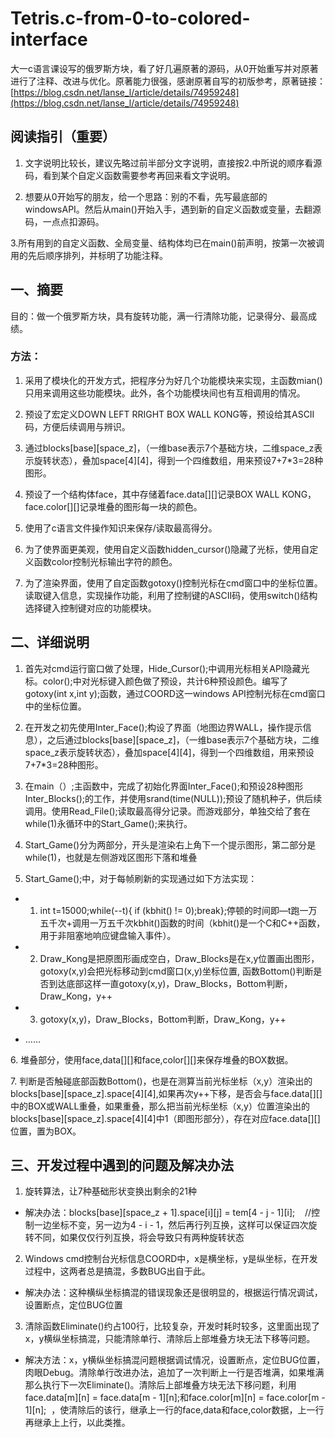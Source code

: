 # Tetris.c-from-0-to-colored-interface

大一c语言课设写的俄罗斯方块，看了好几遍原著的源码，从0开始重写并对原著进行了注释、改进与优化。原著能力很强，感谢原著自写的初版参考，原著链接：[https://blog.csdn.net/lanse_l/article/details/74959248](https://blog.csdn.net/lanse_l/article/details/74959248)

## 阅读指引（重要）

1. 文字说明比较长，建议先略过前半部分文字说明，直接按2.中所说的顺序看源码，看到某个自定义函数需要参考再回来看文字说明。

2. 想要从0开始写的朋友，给一个思路：别的不看，先写最底部的windowsAPI。然后从main()开始入手，遇到新的自定义函数或变量，去翻源码，一点点扣源码。

3.所有用到的自定义函数、全局变量、结构体均已在main()前声明，按第一次被调用的先后顺序排列，并标明了功能注释。

## 一、摘要

目的：做一个俄罗斯方块，具有旋转功能，满一行清除功能，记录得分、最高成绩。

### 方法：

1. 采用了模块化的开发方式，把程序分为好几个功能模块来实现，主函数mian()只用来调用这些功能模块。此外，各个功能模块间也有互相调用的情况。

2. 预设了宏定义DOWN LEFT RRIGHT BOX WALL KONG等，预设给其ASCII码，方便后续调用与辨识。

3. 通过blocks[base][space_z]，（一维base表示7个基础方块，二维space_z表示旋转状态），叠加space[4][4]，得到一个四维数组，用来预设7+7*3=28种图形。

4. 预设了一个结构体face，其中存储着face.data[][]记录BOX WALL KONG，face.color[][]记录堆叠的图形每一块的颜色。

5. 使用了c语言文件操作知识来保存/读取最高得分。

6. 为了使界面更美观，使用自定义函数hidden_cursor()隐藏了光标，使用自定义函数color控制光标输出字符的颜色。

7. 为了渲染界面，使用了自定函数gotoxy()控制光标在cmd窗口中的坐标位置。读取键入信息，实现操作功能，利用了控制键的ASCII码，使用switch()结构选择键入控制键对应的功能模块。

## 二、详细说明

1. 首先对cmd运行窗口做了处理，Hide_Cursor();中调用光标相关API隐藏光标。color();中对光标键入颜色做了预设，共计6种预设颜色。编写了gotoxy(int x,int y);函数，通过COORD这一windows API控制光标在cmd窗口中的坐标位置。

2. 在开发之初先使用Inter_Face();构设了界面（地图边界WALL，操作提示信息），之后通过blocks[base][space_z]，（一维base表示7个基础方块，二维space_z表示旋转状态），叠加space[4][4]，得到一个四维数组，用来预设7+7*3=28种图形。

3. 在main（）;主函数中，完成了初始化界面Inter_Face();和预设28种图形Inter_Blocks();的工作，并使用srand(time(NULL));预设了随机种子，供后续调用。使用Read_File();读取最高得分记录。而游戏部分，单独交给了套在while(1)永循环中的Start_Game();来执行。

4. Start_Game()分为两部分，开头是渲染右上角下一个提示图形，第二部分是while(1)，也就是左侧游戏区图形下落和堆叠

5. Start_Game();中，对于每帧刷新的实现通过如下方法实现：
  + 1. int t=15000;while(--t){ if (kbhit() != 0);break};停顿的时间即—t跑一万五千次+调用一万五千次kbhit()函数的时间（kbhit()是一个C和C++函数，用于非阻塞地响应键盘输入事件）。
  
  + 2. Draw_Kong是把原图形画成空白，Draw_Blocks是在x,y位置画出图形，gotoxy(x,y)会把光标移动到cmd窗口(x,y)坐标位置, 函数Bottom()判断是否到达底部这样一直gotoxy(x,y)，Draw_Blocks，Bottom判断，Draw_Kong，y++
  
  + 3. gotoxy(x,y)，Draw_Blocks，Bottom判断，Draw_Kong，y++
  
  + ……
  
6. 堆叠部分，使用face,data[][]和face,color[][]来保存堆叠的BOX数据。
 
7. 判断是否触碰底部函数Bottom()，也是在测算当前光标坐标（x,y）渲染出的blocks[base][space_z].space[4][4],如果再次y++下移，是否会与face.data[][]中的BOX或WALL重叠，如果重叠，那么把当前光标坐标（x,y）位置渲染出的blocks[base][space_z].space[4][4]中1（即图形部分），存在对应face.data[][]位置，置为BOX。

## 三、开发过程中遇到的问题及解决办法

1. 旋转算法，让7种基础形状变换出剩余的21种

+ 解决办法：blocks[base][space_z + 1].space[i][j] = tem[4 - j - 1][i];    //控制一边坐标不变，另一边为4 - i - 1，然后再行列互换，这样可以保证四次旋转不同，如果仅仅行列互换，将会导致只有两种旋转状态

2. Windows cmd控制台光标信息COORD中，x是横坐标，y是纵坐标，在开发过程中，这两者总是搞混，多数BUG出自于此。

+ 解决办法：这种横纵坐标搞混的错误现象还是很明显的，根据运行情况调试，设置断点，定位BUG位置
  
3. 清除函数Eliminate()约占100行，比较复杂，开发时耗时较多，这里面出现了x，y横纵坐标搞混，只能清除单行、清除后上部堆叠方块无法下移等问题。

+ 解决方法：x，y横纵坐标搞混问题根据调试情况，设置断点，定位BUG位置，肉眼Debug。清除单行改进办法，追加了一次判断上一行是否堆满，如果堆满那么执行下一次Eliminate()。清除后上部堆叠方块无法下移问题，利用face.data[m][n] = face.data[m - 1][n];和face.color[m][n] = face.color[m - 1][n];  ，使清除后的该行，继承上一行的face,data和face,color数据，上一行再继承上上行，以此类推。




  
  
  
